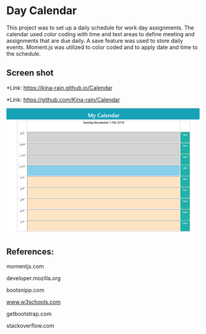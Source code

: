 # Day Calendar 
This project was to set up a daily schedule for work day assignments. 
The calendar used color coding with time and text areas to define meeting and assignments that are due daily.
A save feature was used to store daily events. Moment.js was utilized to color coded and to apply date and time to the schedule.

## Screen shot

*Link:  https://kina-rain.github.io/Calendar

*Link:  https://github.com/Kina-rain/Calendar

![alt text][screenshot]

[screenshot]: https://github.com/Kina-rain/Calendar/blob/master/assets/images/calendarScreenShot.png?raw=true "Calendar Screenshot"

## References:

momentjs.com

developer.mozilla.org

bootsnipp.com

www.w3schools.com

getbootstrap.com

stackoverflow.com


